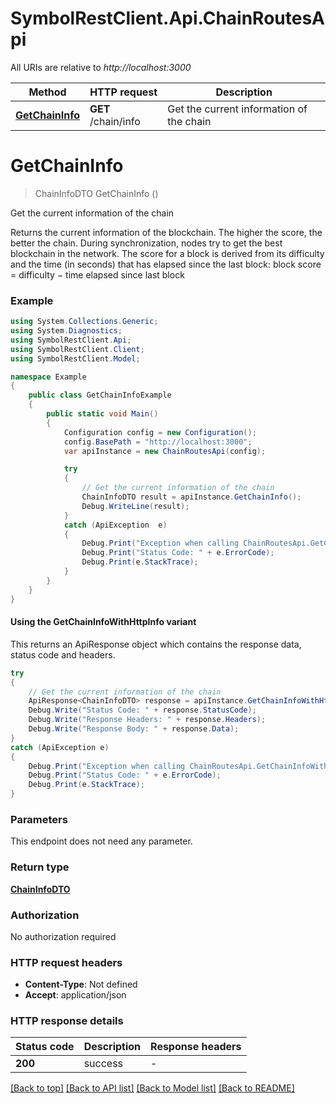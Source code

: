 # SymbolRestClient.Api.ChainRoutesApi

All URIs are relative to *http://localhost:3000*

| Method | HTTP request | Description |
|--------|--------------|-------------|
| [**GetChainInfo**](ChainRoutesApi.md#getchaininfo) | **GET** /chain/info | Get the current information of the chain |

<a id="getchaininfo"></a>
# **GetChainInfo**
> ChainInfoDTO GetChainInfo ()

Get the current information of the chain

Returns the current information of the blockchain.  The higher the score, the better the chain. During synchronization, nodes try to get the best blockchain in the network.  The score for a block is derived from its difficulty and the time (in seconds) that has elapsed since the last block:      block score = difficulty − time elapsed since last block 

### Example
```csharp
using System.Collections.Generic;
using System.Diagnostics;
using SymbolRestClient.Api;
using SymbolRestClient.Client;
using SymbolRestClient.Model;

namespace Example
{
    public class GetChainInfoExample
    {
        public static void Main()
        {
            Configuration config = new Configuration();
            config.BasePath = "http://localhost:3000";
            var apiInstance = new ChainRoutesApi(config);

            try
            {
                // Get the current information of the chain
                ChainInfoDTO result = apiInstance.GetChainInfo();
                Debug.WriteLine(result);
            }
            catch (ApiException  e)
            {
                Debug.Print("Exception when calling ChainRoutesApi.GetChainInfo: " + e.Message);
                Debug.Print("Status Code: " + e.ErrorCode);
                Debug.Print(e.StackTrace);
            }
        }
    }
}
```

#### Using the GetChainInfoWithHttpInfo variant
This returns an ApiResponse object which contains the response data, status code and headers.

```csharp
try
{
    // Get the current information of the chain
    ApiResponse<ChainInfoDTO> response = apiInstance.GetChainInfoWithHttpInfo();
    Debug.Write("Status Code: " + response.StatusCode);
    Debug.Write("Response Headers: " + response.Headers);
    Debug.Write("Response Body: " + response.Data);
}
catch (ApiException e)
{
    Debug.Print("Exception when calling ChainRoutesApi.GetChainInfoWithHttpInfo: " + e.Message);
    Debug.Print("Status Code: " + e.ErrorCode);
    Debug.Print(e.StackTrace);
}
```

### Parameters
This endpoint does not need any parameter.
### Return type

[**ChainInfoDTO**](ChainInfoDTO.md)

### Authorization

No authorization required

### HTTP request headers

 - **Content-Type**: Not defined
 - **Accept**: application/json


### HTTP response details
| Status code | Description | Response headers |
|-------------|-------------|------------------|
| **200** | success |  -  |

[[Back to top]](#) [[Back to API list]](../README.md#documentation-for-api-endpoints) [[Back to Model list]](../README.md#documentation-for-models) [[Back to README]](../README.md)

